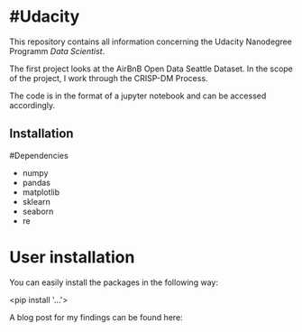 # #Udacity

This repository contains all information concerning the Udacity Nanodegree Programm *Data Scientist*.

The first project looks at the AirBnB Open Data Seattle Dataset. In the scope of the project, I work through the CRISP-DM Process.

The code is in the format of a jupyter notebook and can be accessed accordingly. 

## Installation

#Dependencies

- numpy
- pandas
- matplotlib
- sklearn
- seaborn
- re

# User installation

You can easily install the packages in the following way:

<pip install '...'>



A blog post for my findings can be found here:
